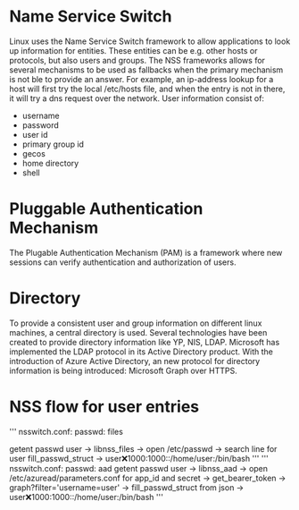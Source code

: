 
# Name Service Switch

Linux uses the Name Service Switch framework to allow applications to look up information for entities. These entities can be e.g. other hosts or protocols, but also users and groups. The NSS frameworks allows for several mechanisms to be used as fallbacks when the primary mechanism is not ble to provide an answer. For example, an ip-address lookup for a host will first try the local /etc/hosts file, and when the entry is not in there, it will try a dns request over the network. User information consist of:
 - username
 - password
 - user id
 - primary group id
 - gecos
 - home directory
 - shell  

# Pluggable Authentication Mechanism

The Plugable Authentication Mechanism (PAM) is a framework where new sessions can verify authentication and authorization of users.

# Directory

To provide a consistent user and group information on different linux machines, a central directory is used. Several technologies have been created to provide directory information like YP, NIS, LDAP. Microsoft has implemented the LDAP protocol in its Active Directory product.
With the introduction of Azure Active Directory, an new protocol for directory information is being introduced: Microsoft Graph over HTTPS.

# NSS flow for user entries 
'''
nsswitch.conf: 
passwd:     files

getent passwd user -> libnss_files -> 
  open /etc/passwd -> search line for user
  fill_passwd_struct -> user:x:1000:1000::/home/user:/bin/bash
'''
'''
nsswitch.conf:
passwd:     aad
getent passwd user -> libnss_aad ->
  open /etc/azuread/parameters.conf for app_id and secret ->
  get_bearer_token -> graph?filter='username=user' -> 
  fill_passwd_struct from json -> user:x:1000:1000::/home/user:/bin/bash 
'''
